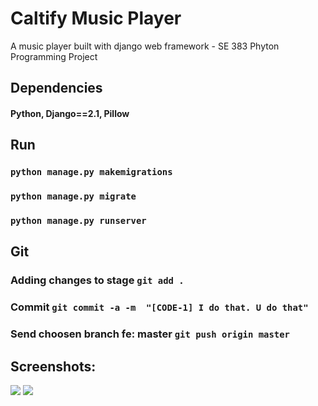 # Caltify Music Player

A music player built with django web framework - SE 383 Phyton Programming Project

## Dependencies
#### Python, Django==2.1, Pillow

## Run 

### `python manage.py makemigrations`
### `python manage.py migrate`
### `python manage.py runserver`

## Git

### Adding changes to stage `git add .`
### Commit `git commit -a -m  "[CODE-1] I do that. U do that"`
### Send choosen branch fe: master `git push origin master`

## Screenshots:

![](./media/unknown.png)
![](./media/unknown2.png)
